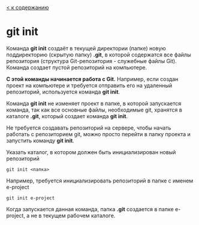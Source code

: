 [< к содержанию](/readme.md)

# git init

Команда **git init** создаёт в текущей директории (папке) новую поддиректорию (скрытую папку) **.git**, в которой содержатся все файлы репозитория (структура Git-репозитория - служебные файлы Git). Команда создает пустой репозиторий на компьютере.

**С этой команды начинается работа с Git.** Например, если создан проект на компьютере и требуется отправить его на удаленный репозиторий, используется команда **git init**.

Команда **git init** не изменяет проект в папке, в которой запускается команда, так как все основные файлы, необходимые git, хранятся в каталоге **.git**, который создает команда **git init**.

Не требуется создавать репозиторий на сервере, чтобы начать работать с репозиторием git, можно просто перейти в папку проекта и запустить команду **git init**.

Указать каталог, в котором должен быть инициализирован новый репозиторий

```
git init <папка>
```

Например, требуется инициализировать репозиторий в папке с именем e-project

```
git init e-project
```

Когда запускается данная команда, папка **.git** создается в папке e-project, а не в текущем рабочем каталоге.
